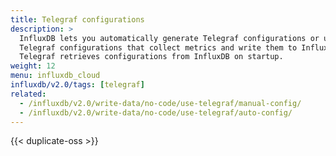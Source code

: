 ```yaml
---
title: Telegraf configurations
description: >
  InfluxDB lets you automatically generate Telegraf configurations or upload customized
  Telegraf configurations that collect metrics and write them to InfluxDB.
  Telegraf retrieves configurations from InfluxDB on startup.
weight: 12
menu: influxdb_cloud
influxdb/v2.0/tags: [telegraf]
related:
  - /influxdb/v2.0/write-data/no-code/use-telegraf/manual-config/
  - /influxdb/v2.0/write-data/no-code/use-telegraf/auto-config/
---
```


{{< duplicate-oss >}}